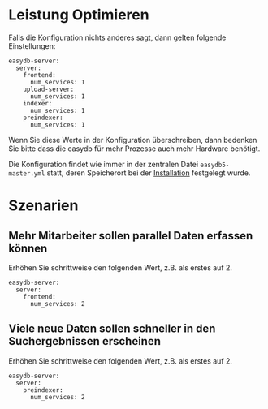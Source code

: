# Leistung Optimieren

Falls die Konfiguration nichts anderes sagt, dann gelten folgende Einstellungen:

~~~~
easydb-server:
  server:
    frontend:
      num_services: 1
    upload-server:
      num_services: 1
    indexer:
      num_services: 1
    preindexer:
      num_services: 1
~~~~

Wenn Sie diese Werte in der Konfiguration überschreiben, dann bedenken Sie bitte dass die easydb für mehr Prozesse auch mehr Hardware benötigt.

Die Konfiguration findet wie immer in der zentralen Datei `easydb5-master.yml` statt, deren Speicherort bei der [Installation](/sysadmin/installation/installation.html#datenablage-bestimmen) festgelegt wurde.

# Szenarien

## Mehr Mitarbeiter sollen parallel Daten erfassen können

Erhöhen Sie schrittweise den folgenden Wert, z.B. als erstes auf 2.

~~~
easydb-server:
  server:
    frontend:
      num_services: 2
~~~


## Viele neue Daten sollen schneller in den Suchergebnissen erscheinen

Erhöhen Sie schrittweise den folgenden Wert, z.B. als erstes auf 2.

~~~
easydb-server:
  server:
    preindexer:
      num_services: 2
~~~

